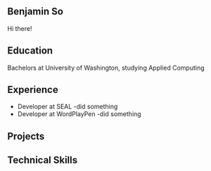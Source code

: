 ## Benjamin So

Hi there!

## Education
Bachelors at University of Washington, studying Applied Computing

## Experience
- Developer at SEAL
  -did something
- Developer at WordPlayPen
    -did something

  

## Projects

## Technical Skills
